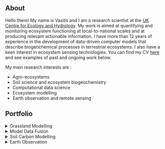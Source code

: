 <!--
**vmyrgiotis/vmyrgiotis** is a ✨ _special_ ✨ repository because its `README.md` (this file) appears on your GitHub profile.

Here are some ideas to get you started:

- 🔭 I’m currently working on ...
- 🌱 I’m currently learning ...
- 👯 I’m looking to collaborate on ...
- 🤔 I’m looking for help with ...
- 💬 Ask me about ...
- 📫 How to reach me: ...
- 😄 Pronouns: ...
- ⚡ Fun fact: ...
-->

## About

Hello there! My name is Vasilis and I am a research scientist at the [UK Centre for Ecology and Hydrology](https://www.ceh.ac.uk). My work is aimed at quantifying and monitoring ecosystem functioning at local-to-national scales and at producing relevant actionable information. I have more than 12 years of experience in the development of data-driven computer models that describe biogeochemical processes in terrestrial ecosystems. I also have a keen interest in ecosystem sensing technologies. You can find my CV [here](cv.md) and see examples of past and ongoing work below.

My main research interests are :
* Agro-ecosystems
* Soil science and ecosystem biogeochemistry
* Computational data science
* Ecosystem modelling
* Earth observation and remote sensing 


## Portfolio

<details>
<summary> Grassland Modelling </summary>
  
### Grassland Modelling

<img src="https://github.com/vmyrgiotis/DALEC_Grass/blob/master/dalec_grass.gif" height="400px" width="500px">

DALEC-Grass is a simple process-based model that simulates carbon (C) dynamics in temperate grassland ecosystems using 5 C pools: leaf, stem, roots, litter and soil organic C. C is assimilated into biomass via photosynthesis and allocated to the 5 C pools directly (biomass) or indirectly (soil). Vegetation removals can occur due to grazing or cutting. When grazing occurs the model quantifies how much of the grazed biomass-C returns to the soil as manure, is emitted a CO2 and CH4 and how much is stored in animal body. [DALEC-Grass](https://github.com/vmyrgiotis/DALEC_Grass) is written in fortran and can be compiled into a shared object for use in python. DALEC-Grass belongs to the DALEC (Data Assimilation Linked Ecosystem Carbon) family of models that are developed in the [Global Change Ecology Lab](https://github.com/GCEL) of the University of Edinburgh (UK). 

</details>

<details>
<summary> Model Data Fusion  </summary>
  
### Model Data Fusion 

<img src="mdf_dg.png" height="400px" width="700px">

Data fusion is the process of integrating multiple data sources to produce more consistent, accurate, and useful information than that provided by any individual data source. In Model-Data Fusion (MDF) one data stream includes model-simulated variables while other data streams contain observations of system drivers (climate, soil conditions) and of system behaviour (plant growth). In ecosystem science, MDF refers to the use of earth observation and ground measured data on ecosystem functioning e.g. plant physiology, soil moisture/temperature, greenhouse gas fluxes etc. 

</details>

<details>

<summary> Soil Carbon Modelling </summary>
  
### Soil Carbon Modelling 

<img src="soilc.png" height="500px" width="600px">

Soil plays key role for the health and functioning of terrestrial ecosystem. It is also a critical carbon pool whose size exceeds the carbon stored in the atmosphere and vegetation combined. Soil carbon models are tools used to simulate and predict the dynamics of carbon in soil. Some soil carbon models are standalone models and others are modules of ecosystem scale models. This [repository](https://github.com/vmyrgiotis/soilCmodelling) includes python code and notebooks for implementing some widely-used soil carbon models available. 

</details>

<details>

<summary> Earth Observation </summary>

### Earth Observation 

<!-- 
<img src="soilc.png" height="500px" width="600px"> 
--> 

Stuff to be added.. 

</details>


